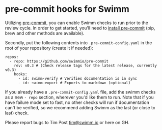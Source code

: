 # pre-commit hooks for Swimm

Utilizing [pre-commit](https://pre-commit.com/), you can enable Swimm checks to run prior to the review cycle. In order to get started, you'll need to [install pre-commit](https://pre-commit.com/#install) (pip, brew and other methods are available). 

Secondly, put the following contents into `.pre-commit-config.yaml` in the root of your repository (create it if needed):

```
repos:
  - repo: https://github.com/swimmio/pre-commit
    rev: v0.3 # (Check release tags for the latest release, currently v0.3)
    hooks:
      - id: swimm-verify # Verifies documentation is in sync
      - id: swimm-export # Exports to markdown (optional)
```

If you already have a `.pre-commit-config.yaml` file, add the swimm checks as a new `- repo` section, wherever you'd like them to run. Note that if you have failure mode set to fast, no other checks will run if documentation can't be verified, so we recommend adding Swimm as the last (or close to last) check. 

Please report bugs to Tim Post <tim@swimm.io> or here on GH. 
